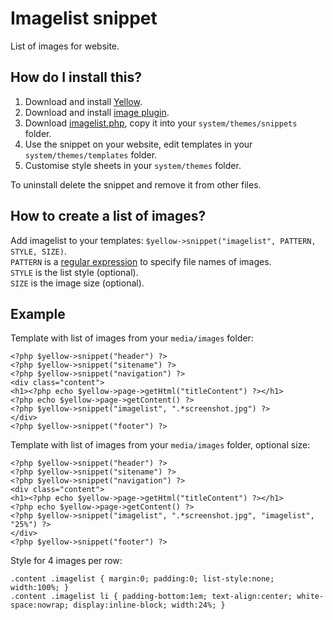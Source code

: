 Imagelist snippet
=================
List of images for website.

How do I install this?
----------------------
1. Download and install [Yellow](https://github.com/datenstrom/yellow/).  
2. Download and install [image plugin](https://github.com/datenstrom/yellow-extensions/tree/master/plugins/image).  
3. Download [imagelist.php](imagelist.php?raw=true), copy it into your `system/themes/snippets` folder.  
4. Use the snippet on your website, edit templates in your `system/themes/templates` folder.
5. Customise style sheets in your `system/themes` folder.

To uninstall delete the snippet and remove it from other files.

How to create a list of images?
-------------------------------
Add imagelist to your templates: `$yellow->snippet("imagelist", PATTERN, STYLE, SIZE)`.  
`PATTERN` is a [regular expression](https://en.wikipedia.org/wiki/Regular_expression) to specify file names of images.  
`STYLE` is the list style (optional).  
`SIZE` is the image size (optional).

Example
-------
Template with list of images from your `media/images` folder:

    <?php $yellow->snippet("header") ?>
    <?php $yellow->snippet("sitename") ?>
    <?php $yellow->snippet("navigation") ?>
    <div class="content">
    <h1><?php echo $yellow->page->getHtml("titleContent") ?></h1>
    <?php echo $yellow->page->getContent() ?>
    <?php $yellow->snippet("imagelist", ".*screenshot.jpg") ?>
    </div>
    <?php $yellow->snippet("footer") ?>

Template with list of images from your `media/images` folder, optional size:

    <?php $yellow->snippet("header") ?>
    <?php $yellow->snippet("sitename") ?>
    <?php $yellow->snippet("navigation") ?>
    <div class="content">
    <h1><?php echo $yellow->page->getHtml("titleContent") ?></h1>
    <?php echo $yellow->page->getContent() ?>
    <?php $yellow->snippet("imagelist", ".*screenshot.jpg", "imagelist", "25%") ?>
    </div>
    <?php $yellow->snippet("footer") ?>

Style for 4 images per row:

    .content .imagelist { margin:0; padding:0; list-style:none; width:100%; }
    .content .imagelist li { padding-bottom:1em; text-align:center; white-space:nowrap; display:inline-block; width:24%; }
